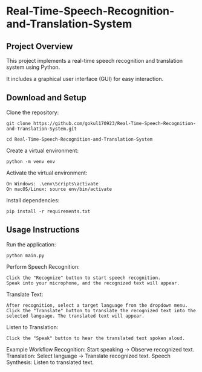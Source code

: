 # Real-Time-Speech-Recognition-and-Translation-System
## Project Overview
This project implements a real-time speech recognition and translation system using Python.

It includes a graphical user interface (GUI) for easy interaction.

## Download and Setup
Clone the repository:

    git clone https://github.com/gokul170923/Real-Time-Speech-Recognition-and-Translation-System.git

    cd Real-Time-Speech-Recognition-and-Translation-System

Create a virtual environment:

    python -m venv env

Activate the virtual environment:

    On Windows: .\env\Scripts\activate
    On macOS/Linux: source env/bin/activate

Install dependencies:

    pip install -r requirements.txt


## Usage Instructions

Run the application:

    python main.py

Perform Speech Recognition:

    Click the "Recognize" button to start speech recognition. 
    Speak into your microphone, and the recognized text will appear.
Translate Text:

    After recognition, select a target language from the dropdown menu.
    Click the "Translate" button to translate the recognized text into the selected language. The translated text will appear.
Listen to Translation:

    Click the "Speak" button to hear the translated text spoken aloud.

Example Workflow
Recognition: Start speaking → Observe recognized text.
Translation: Select language → Translate recognized text.
Speech Synthesis: Listen to translated text.

